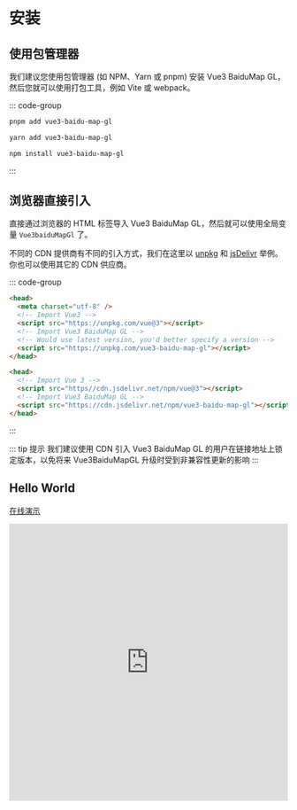 # 安装

## 使用包管理器

我们建议您使用包管理器 (如 NPM、Yarn 或 pnpm) 安装 Vue3 BaiduMap GL，然后您就可以使用打包工具，例如 Vite 或 webpack。

::: code-group

```bash [pnpm]
pnpm add vue3-baidu-map-gl
```

```bash [yarn]
yarn add vue3-baidu-map-gl
```

```bash [npm]
npm install vue3-baidu-map-gl
```

:::

## 浏览器直接引入 <Badge type="tip" text="^0.0.21" />

直接通过浏览器的 HTML 标签导入 Vue3 BaiduMap GL，然后就可以使用全局变量 `Vue3baiduMapGl` 了。

不同的 CDN 提供商有不同的引入方式，我们在这里以 [unpkg](https://unpkg.com) 和 [jsDelivr](https://www.jsdelivr.com) 举例。你也可以使用其它的 CDN 供应商。

::: code-group

```html [unpkg]
<head>
  <meta charset="utf-8" />
  <!-- Import Vue3 -->
  <script src="https://unpkg.com/vue@3"></script>
  <!-- Import Vue3 BaiduMap GL -->
  <!-- Would use latest version, you'd better specify a version -->
  <script src="https://unpkg.com/vue3-baidu-map-gl"></script>
</head>
```

```html [jsDelivr]
<head>
  <!-- Import Vue 3 -->
  <script src="https//cdn.jsdelivr.net/npm/vue@3"></script>
  <!-- Import Vue3 BaiduMap GL -->
  <script src="https://cdn.jsdelivr.net/npm/vue3-baidu-map-gl"></script>
</head>
```

:::

::: tip 提示
我们建议使用 CDN 引入 Vue3 BaiduMap GL 的用户在链接地址上锁定版本，以免将来 Vue3BaiduMapGL 升级时受到非兼容性更新的影响
:::

## Hello World

[在线演示](https://codepen.io/yue1123/pen/oNyQWeP)

<iframe allow="accelerometer; camera; encrypted-media; display-capture; geolocation; gyroscope; microphone; midi; clipboard-read; clipboard-write;" allowfullscreen="true" allowpaymentrequest="true" height="500" style="width: 100%;" scrolling="no" title="Vue3 BaiduMap GL" src="https://codepen.io/yue1123/embed/oNyQWeP?default-tab=html%2Cresult&theme-id=light" frameborder="no" loading="lazy">
</iframe>
